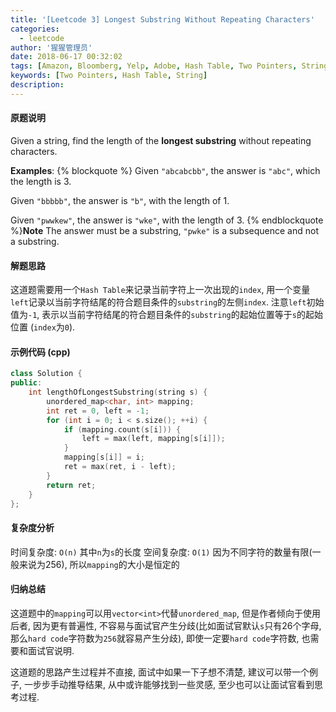 ```yaml
---
title: '[Leetcode 3] Longest Substring Without Repeating Characters'
categories:
  - leetcode
author: '猩猩管理员'
date: 2018-06-17 00:32:02
tags: [Amazon, Bloomberg, Yelp, Adobe, Hash Table, Two Pointers, String]
keywords: [Two Pointers, Hash Table, String]
description:
---
```

#### 原题说明
Given a string, find the length of the **longest substring** without repeating characters.

**Examples**:
{% blockquote %}
Given `"abcabcbb"`, the answer is `"abc"`, which the length is 3.

Given `"bbbbb"`, the answer is `"b"`, with the length of 1.

Given `"pwwkew"`, the answer is `"wke"`, with the length of 3. 
{% endblockquote %}**Note** 
The answer must be a substring, `"pwke"` is a subsequence and not a substring.



#### 解题思路
这道题需要用一个`Hash Table`来记录当前字符上一次出现的`index`, 用一个变量`left`记录以当前字符结尾的符合题目条件的`substring`的左侧`index`. 注意`left`初始值为`-1`, 表示以当前字符结尾的符合题目条件的`substring`的起始位置等于`s`的起始位置 (`index`为`0`).

#### 示例代码 (cpp)
```cpp
class Solution {
public:
    int lengthOfLongestSubstring(string s) {
        unordered_map<char, int> mapping;
        int ret = 0, left = -1;
        for (int i = 0; i < s.size(); ++i) {
            if (mapping.count(s[i])) {
                left = max(left, mapping[s[i]]);
            }
            mapping[s[i]] = i;
            ret = max(ret, i - left);
        }
        return ret;
    }
};
```

#### 复杂度分析
时间复杂度: `O(n)` 其中`n`为`s`的长度
空间复杂度: `O(1)` 因为不同字符的数量有限(一般来说为256), 所以`mapping`的大小是恒定的

#### 归纳总结
这道题中的`mapping`可以用`vector<int>`代替`unordered_map`, 但是作者倾向于使用后者, 因为更有普遍性, 不容易与面试官产生分歧(比如面试官默认`s`只有26个字母, 那么`hard code`字符数为`256`就容易产生分歧), 即使一定要`hard code`字符数, 也需要和面试官说明.

这道题的思路产生过程并不直接, 面试中如果一下子想不清楚, 建议可以带一个例子, 一步步手动推导结果, 从中或许能够找到一些灵感, 至少也可以让面试官看到思考过程.